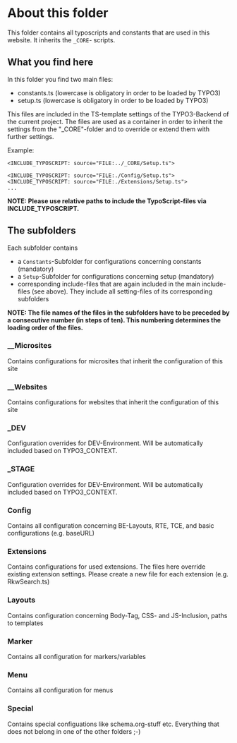 # About this folder

This folder contains all typoscripts and constants that are used in this website.
It inherits the ```_CORE```- scripts.

## What you find here
In this folder you find two main files:
- constants.ts (lowercase is obligatory in order to be loaded by TYPO3)
- setup.ts (lowercase is obligatory in order to be loaded by TYPO3)

This files are included in the TS-template settings of the TYPO3-Backend of the current project.
The files are used as a container in order to inherit the settings from the "_CORE"-folder and
to override or extend them with further settings.

Example:
```
<INCLUDE_TYPOSCRIPT: source="FILE:../_CORE/Setup.ts">

<INCLUDE_TYPOSCRIPT: source="FILE:./Config/Setup.ts">
<INCLUDE_TYPOSCRIPT: source="FILE:./Extensions/Setup.ts">
...
```
**NOTE: Please use relative paths to include the TypoScript-files via INCLUDE_TYPOSCRIPT.**

## The subfolders

Each subfolder contains
- a ```Constants```-Subfolder for configurations concerning constants (mandatory)
- a ```Setup```-Subfolder for configurations concerning setup (mandatory)
- corresponding include-files that are again included in the main include-files (see above). They include
all setting-files of its corresponding subfolders

**NOTE: The file names of the files in the subfolders have to be preceded by a consecutive number (in steps of ten). This numbering determines the loading order of the files.**

### __Microsites
Contains configurations for microsites that inherit the configuration of this site

### __Websites
Contains configurations for websites that inherit the configuration of this site

### _DEV
Configuration overrides for DEV-Environment. Will be automatically included based on TYPO3_CONTEXT.

### _STAGE
Configuration overrides for DEV-Environment. Will be automatically included based on TYPO3_CONTEXT.

### Config
Contains all configuration concerning BE-Layouts, RTE, TCE, and basic configurations (e.g. baseURL)

### Extensions
Contains configurations for used extensions. The files here override existing extension settings.
Please create a new file for each extension  (e.g. RkwSearch.ts)

### Layouts
Contains configuration concerning Body-Tag, CSS- and JS-Inclusion, paths to templates

### Marker
Contains all configuration for markers/variables

### Menu
Contains all configuration for menus

### Special
Contains special configuations like schema.org-stuff etc. Everything that does not belong in one of the other folders ;-)